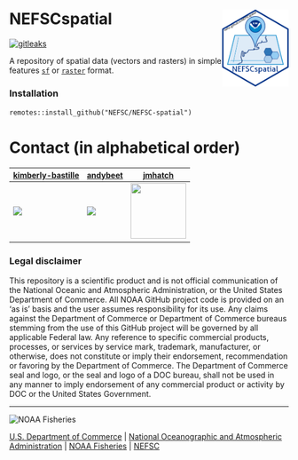 # NEFSCspatial  <img src="man/figures/logo.png" align="right" width="120" />

[![gitleaks](https://github.com/NEFSC/NEFSC-Spatial/actions/workflows/secretScan.yml/badge.svg)](https://github.com/NEFSC/NEFSC-Spatial/actions/workflows/secretScan.yml)

A repository of spatial data (vectors and rasters) in simple features [`sf`](https://r-spatial.github.io/sf/)  or [`raster`](https://github.com/rspatial/raster) format.

### Installation

``` 
remotes::install_github("NEFSC/NEFSC-spatial")
```

# Contact (in alphabetical order)

| [kimberly-bastille](https://github.com/kimberly-bastille) | [andybeet](https://github.com/andybeet) | [jmhatch](https://github.com/jmhatch) | 
|---|---|---|
<img src = "https://avatars.githubusercontent.com/u/39955661?s=100&v=4" > | <img src = "https://avatars1.githubusercontent.com/u/22455149?s=100&v=4" > | <img src = "https://avatars.githubusercontent.com/u/35869229?s=100&v=4" width = "100" height = "100" > ||



### Legal disclaimer

This repository is a scientific product and is not official communication of the National Oceanic and Atmospheric Administration, or the United States Department of Commerce. All NOAA GitHub project code is provided on an ‘as is’ basis and the user assumes responsibility for its use. Any claims against the Department of Commerce or Department of Commerce bureaus stemming from the use of this GitHub project will be governed by all applicable Federal law. Any reference to specific commercial products, processes, or services by service mark, trademark, manufacturer, or otherwise, does not constitute or imply their endorsement, recommendation or favoring by the Department of Commerce. The Department of Commerce seal and logo, or the seal and logo of a DOC bureau, shall not be used in any manner to imply endorsement of any commercial product or activity by DOC or the United States Government.

---

<img src="https://raw.githubusercontent.com/nmfs-fish-tools/nmfspalette/main/man/figures/noaa-fisheries-rgb-2line-horizontal-small.png" width="185" alt="NOAA Fisheries">

[U.S. Department of Commerce](https://www.commerce.gov/) | [National Oceanographic and Atmospheric Administration](https://www.noaa.gov) | [NOAA Fisheries](https://www.fisheries.noaa.gov/) | [NEFSC](https://www.fisheries.noaa.gov/about/northeast-fisheries-science-center)
